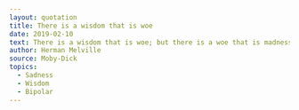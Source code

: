 ```yaml
---
layout: quotation
title: There is a wisdom that is woe
date: 2019-02-10
text: There is a wisdom that is woe; but there is a woe that is madness. And there is a Catskill eagle in some souls that can alike dive down into the blackest gorges, and soar out of them again and become invisible in the sunny spaces. And even if he for ever flies within the gorge, that gorge is in the mountains; so that even in his lowest swoop the mountain eagle is still higher than other birds upon the plain, even though they soar.
author: Herman Melville
source: Moby-Dick
topics:
  - Sadness
  - Wisdom
  - Bipolar
---
```

